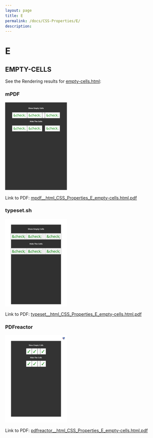 ```yaml
---
layout: page
title: E
permalink: /docs/CSS-Properties/E/
description: 
---
```


# E



## EMPTY-CELLS

See the Rendering results for [empty-cells.html](/html/CSS%20Properties/E/empty-cells.html):

### mPDF
![](mpdf__html_CSS_Properties_E_empty-cells.html.png) 

Link to PDF: [mpdf__html_CSS_Properties_E_empty-cells.html.pdf](mpdf__html_CSS_Properties_E_empty-cells.html.pdf)

### typeset.sh
![](typeset__html_CSS_Properties_E_empty-cells.html.png) 

Link to PDF: [typeset__html_CSS_Properties_E_empty-cells.html.pdf](typeset__html_CSS_Properties_E_empty-cells.html.pdf)

### PDFreactor
![](pdfreactor__html_CSS_Properties_E_empty-cells.html.png) 

Link to PDF: [pdfreactor__html_CSS_Properties_E_empty-cells.html.pdf](pdfreactor__html_CSS_Properties_E_empty-cells.html.pdf)


